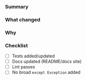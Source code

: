 ### Summary

### What changed

### Why

### Checklist
- [ ] Tests added/updated
- [ ] Docs updated (README/docs site)
- [ ] Lint passes
- [ ] No broad `except Exception` added
